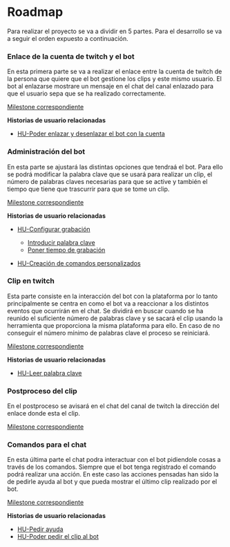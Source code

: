 # Roadmap

Para realizar el proyecto se va a dividir en 5 partes. Para el desarrollo se va a seguir el orden expuesto a continuación.



### Enlace de la cuenta de twitch y el bot

En esta primera parte se va a realizar el enlace entre la cuenta de twitch de la persona que quiere que el bot gestione los clips y este mismo usuario. El bot al enlazarse mostrare un mensaje en el chat del canal enlazado para que el usuario sepa que se ha realizado correctamente.

[Milestone correspondiente](https://github.com/DADSILVER/Clipper-TwichtBot/milestone/6)

**Historias de usuario relacionadas**

* [HU-Poder enlazar y desenlazar el bot con la cuenta](https://github.com/DADSILVER/Clipper-TwichtBot/issues/8)



### Administración del bot

En esta parte se ajustará las distintas opciones que tendraá el bot. Para ello se podrá modificar la palabra clave que se usará para realizar un clip, el número de palabras claves necesarias para que se active y también el tiempo que tiene que trascurrir para que se tome un clip.

[Milestone correspondiente](https://github.com/DADSILVER/Clipper-TwichtBot/milestone/4)

**Historias de usuario relacionadas**

* [HU-Configurar grabación](https://github.com/DADSILVER/Clipper-TwichtBot/issues/6)
  * [Introducir palabra clave](https://github.com/DADSILVER/Clipper-TwichtBot/issues/5)
  * [Poner tiempo de grabación](https://github.com/DADSILVER/Clipper-TwichtBot/issues/18)

* [HU-Creación de comandos personalizados](https://github.com/DADSILVER/Clipper-TwichtBot/issues/7)



### Clip en twitch

Esta parte consiste en la interacción del bot con la plataforma por lo tanto principalmente se centra en como el bot va a reaccionar a los distintos eventos que ocurrirán en el chat. Se dividirá en buscar cuando se ha reunido el suficiente número de palabras clave y se sacará el clip usando la herramienta que proporciona la misma plataforma para ello. En caso de no conseguir el número mínimo de palabras clave el proceso se reiniciará.

[Milestone correspondiente](https://github.com/DADSILVER/Clipper-TwichtBot/milestone/3)

**Historias de usuario relacionadas**

* [HU-Leer palabra clave](https://github.com/DADSILVER/Clipper-TwichtBot/issues/10)



### Postproceso del clip

En el postproceso se avisará en el chat del canal de twitch la dirección del enlace donde esta el clip.

[Milestone correspondiente](https://github.com/DADSILVER/Clipper-TwichtBot/milestone/5)



### Comandos para el chat

En esta última parte el chat podra interactuar con el bot pidiendole cosas a través de los comandos. Siempre que el bot tenga registrado el comando podrá realizar una acción. En este caso las acciones pensadas han sido la de pedirle ayuda al bot y que pueda mostrar el último clip realizado por el bot.

[Milestone correspondiente](https://github.com/DADSILVER/Clipper-TwichtBot/milestone/7)

**Historias de usuario relacionadas**

* [HU-Pedir ayuda](https://github.com/DADSILVER/Clipper-TwichtBot/issues/17)
* [HU-Poder pedir el clip al bot](https://github.com/DADSILVER/Clipper-TwichtBot/issues/13)
